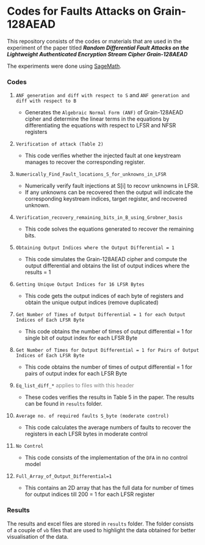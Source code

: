 # Codes for Faults Attacks on Grain-128AEAD

This repository consists of the codes or materials that are used in the experiment of the paper titled **_Random Differential Fault Attacks on the Lightweight Authenticated Encryption Stream Cipher Grain-128AEAD_** 

The experiments were done using [SageMath](https://www.sagemath.org/). 

### Codes

1. `ANF generation and diff with respect to S` and `ANF generation and diff with respect to B`
    * Generates the `Algebraic Normal Form (ANF)` of Grain-128AEAD cipher and determine the linear terms in the equations by differentiating the equations with respect to LFSR and NFSR registers 
  
2. `Verification of attack (Table 2)`
    * This code verifies whether the injected fault at one keystream manages to recover the corresponding register.

3. `Numerically_Find_Fault_locations_S_for_unknowns_in_LFSR`
    * Numerically verify fault injections at S[i] to recovr unknowns in LFSR.
    * If any unknowns can be recovered then the output will indicate the corresponding keystream indices, target register, and recovered unknown.

4. `Verification_recovery_remaining_bits_in_B_using_Grobner_basis`
    * This code solves the equations generated to recover the remaining bits.
  
5. `Obtaining Output Indices where the Output Differential = 1`
    * This code simulates the Grain-128AEAD cipher and compute the output differential and obtains the list of output indices where the results = 1
    
6. `Getting Unique Output Indices for 16 LFSR Bytes`
    * This code gets the output indices of each byte of registers and obtain the unique output indices (remove duplicated)
    
7. `Get Number of Times of Output Differential = 1 for each Output Indices of Each LFSR Byte`
    * This code obtains the number of times of output differential = 1 for single bit of output index for each LFSR Byte
    
8. `Get Number of Times for Output Differential = 1 for Pairs of Output Indices of Each LFSR Byte`
    * This code obtains the number of times of output differential = 1 for pairs of output index for each LFSR Byte

9. `Eq_list_diff_*` <span style="color: grey;">applies to files with this header</span>
    * These codes verifies the results in Table 5 in the paper. The results can be found in `results` folder.

10. `Average no. of required faults S_byte (moderate control)`
    * This code calculates the average numbers of faults to recover the registers in each LFSR bytes in moderate control

11. `No Control`
    * This code consists of the implementation of the `DFA` in no control model

12. `Full_Array_of_Output_Differential=1`
    * This contains an 2D array that has the full data for number of times for output indices till 200 = 1 for each LFSR register 

### Results
The results and excel files are stored in `results` folder. The folder consists of a couple of `vb` files that are used to highlight the data obtained for better visualisation of the data.